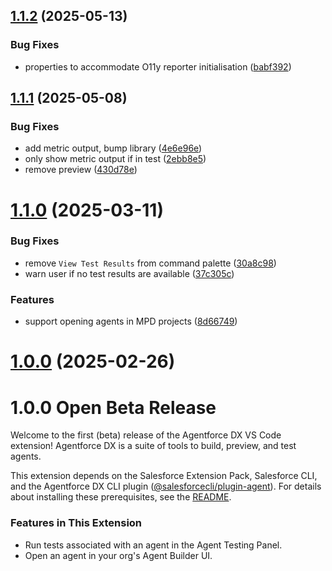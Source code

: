 ## [1.1.2](https://github.com/salesforcecli/vsode-agents/compare/v1.1.1...v1.1.2) (2025-05-13)


### Bug Fixes

* properties to accommodate O11y reporter initialisation ([babf392](https://github.com/salesforcecli/vsode-agents/commit/babf3925016a36e7ff5f7f652dd8613ec5e445b9))



## [1.1.1](https://github.com/salesforcecli/vsode-agents/compare/v1.1.0...v1.1.1) (2025-05-08)

### Bug Fixes

- add metric output, bump library ([4e6e96e](https://github.com/salesforcecli/vsode-agents/commit/4e6e96ecb691f5b94a4c4e62a054690abc9a29d7))
- only show metric output if in test ([2ebb8e5](https://github.com/salesforcecli/vsode-agents/commit/2ebb8e52c9477a5b03cc82ddcab5bc44f3752306))
- remove preview ([430d78e](https://github.com/salesforcecli/vsode-agents/commit/430d78e15f1e96341617dcb8ea0ff448b3fcebdc))

# [1.1.0](https://github.com/salesforcecli/vsode-agents/compare/v1.0.0...v1.1.0) (2025-03-11)

### Bug Fixes

- remove `View Test Results` from command palette ([30a8c98](https://github.com/salesforcecli/vsode-agents/commit/30a8c98c90a252d635e4d7ca87867491560e0cd0))
- warn user if no test results are available ([37c305c](https://github.com/salesforcecli/vsode-agents/commit/37c305ce5d616eaa650a7b442b42449a71413035))

### Features

- support opening agents in MPD projects ([8d66749](https://github.com/salesforcecli/vsode-agents/commit/8d667494fb9e61fb69a710241de27c403785578c))

# [1.0.0](https://github.com/salesforcecli/vsode-agents/compare/v0.1.0...v1.0.0) (2025-02-26)

# 1.0.0 Open Beta Release

Welcome to the first (beta) release of the Agentforce DX VS Code extension! Agentforce DX is a suite of tools to build, preview, and test agents.

This extension depends on the Salesforce Extension Pack, Salesforce CLI, and the Agentforce DX CLI plugin ([@salesforcecli/plugin-agent](https://github.com/salesforcecli/plugin-agent)). For details about installing these prerequisites, see the [README](./README.md).

### Features in This Extension

- Run tests associated with an agent in the Agent Testing Panel.
- Open an agent in your org's Agent Builder UI.

